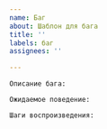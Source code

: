 ```yaml
---
name: Баг
about: Шаблон для бага
title: ''
labels: баг
assignees: ''

---
```


`Описание бага:`

`Ожидаемое поведение:`

`Шаги воспроизведения:`

